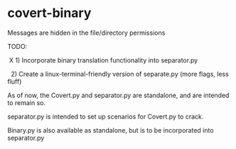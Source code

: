 # covert-binary
Messages are hidden in the file/directory permissions

TODO:

  X 1) Incorporate binary translation functionality into separator.py
  
    2) Create a linux-terminal-friendly version of separate.py (more flags, less fluff)
    
As of now, the Covert.py and separator.py are standalone, and are intended to remain so.

separator.py is intended to set up scenarios for Covert.py to crack.

Binary.py is also available as standalone, but is to be incorporated into separator.py
